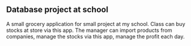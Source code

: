 <h2>Database project at school</h2>
A small grocery application for small project at my school.
Class can buy stocks at store via this app.
The manager can import products from companies, manage the stocks via this app, manage the profit each day.

